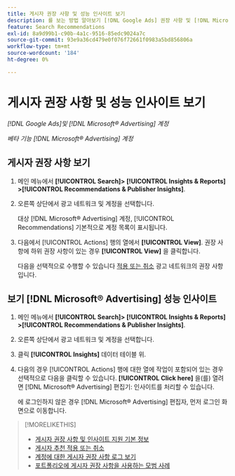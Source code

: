 ```yaml
---
title: 게시자 권장 사항 및 성능 인사이트 보기
description: 를 보는 방법 알아보기 [!DNL Google Ads] 권장 사항 및 [!DNL Microsoft® Advertising] 광고 네트워크 계정에 대한 성능 인사이트.
feature: Search Recommendations
exl-id: 8a9d99b1-c90b-4a1c-9516-85edc9024a7c
source-git-commit: 93e9a36cd479e0f076f72661f0983a5bd856806a
workflow-type: tm+mt
source-wordcount: '184'
ht-degree: 0%

---
```


# 게시자 권장 사항 및 성능 인사이트 보기

*[!DNL Google Ads]및 [!DNL Microsoft® Advertising] 계정*

*베타 기능 [!DNL Microsoft® Advertising] 계정*

## 게시자 권장 사항 보기

1. 메인 메뉴에서 **[!UICONTROL Search]> [!UICONTROL Insights & Reports] >[!UICONTROL Recommendations & Publisher Insights]**.

1. 오른쪽 상단에서 광고 네트워크 및 계정을 선택합니다.

   대상 [!DNL Microsoft® Advertising] 계정, [!UICONTROL Recommendations] 기본적으로 계정 목록이 표시됩니다.

1. 다음에서 [!UICONTROL Actions] 행의 열에서 **[!UICONTROL View]**. 권장 사항에 하위 권장 사항이 있는 경우 **[!UICONTROL View]** 을 클릭합니다.

   다음을 선택적으로 수행할 수 있습니다 [적용 또는 취소](recommendation-apply-dismiss.md) 광고 네트워크의 권장 사항입니다.

## 보기 [!DNL Microsoft® Advertising] 성능 인사이트

1. 메인 메뉴에서 **[!UICONTROL Search]> [!UICONTROL Insights & Reports] >[!UICONTROL Recommendations & Publisher Insights]**.

1. 오른쪽 상단에서 광고 네트워크 및 계정을 선택합니다.

1. 클릭 **[!UICONTROL Insights]** 데이터 테이블 위.

1. 다음의 경우 [!UICONTROL Actions] 행에 대한 열에 작업이 포함되어 있는 경우 선택적으로 다음을 클릭할 수 있습니다. **[!UICONTROL Click here]** 을(를) 열려면 [!DNL Microsoft® Advertising] 편집기: 인사이트를 처리할 수 있습니다.

   에 로그인하지 않은 경우 [!DNL Microsoft® Advertising] 편집자, 먼저 로그인 화면으로 이동합니다.

>[!MORELIKETHIS]
>
>* [게시자 권장 사항 및 인사이트 지원 기본 정보](recommendation-support.md)
>* [게시자 추천 적용 또는 취소](recommendation-apply-dismiss.md)
>* [계정에 대한 게시자 권장 사항 로그 보기](recommendation-view-log.md)
>* [포트폴리오에 게시자 권장 사항을 사용하는 모범 사례](recommendation-best-practices.md)
